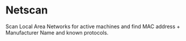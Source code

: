 # Netscan
Scan Local Area Networks for active machines and find MAC address + Manufacturer Name and known protocols.
